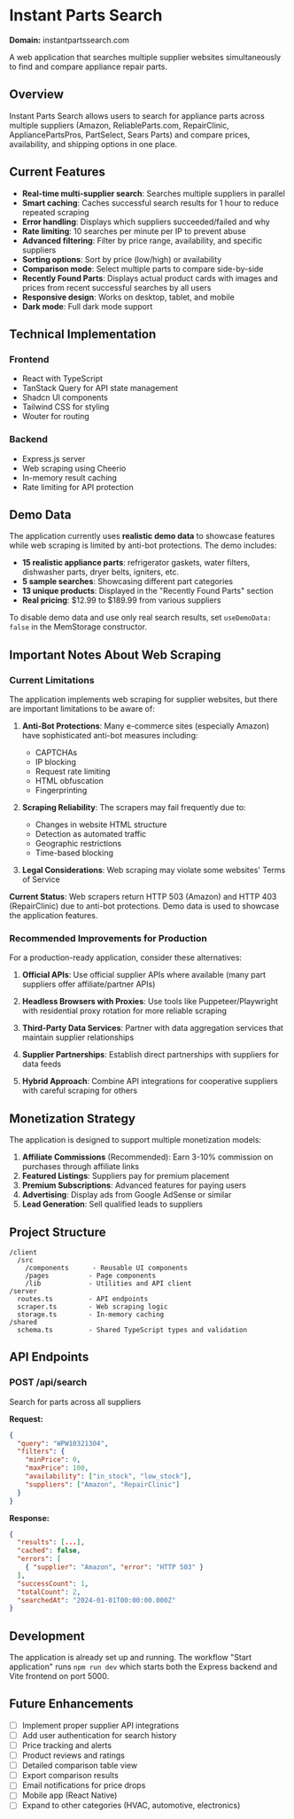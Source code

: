 # Instant Parts Search

**Domain:** instantpartssearch.com

A web application that searches multiple supplier websites simultaneously to find and compare appliance repair parts.

## Overview

Instant Parts Search allows users to search for appliance parts across multiple suppliers (Amazon, ReliableParts.com, RepairClinic, AppliancePartsPros, PartSelect, Sears Parts) and compare prices, availability, and shipping options in one place.

## Current Features

- **Real-time multi-supplier search**: Searches multiple suppliers in parallel
- **Smart caching**: Caches successful search results for 1 hour to reduce repeated scraping
- **Error handling**: Displays which suppliers succeeded/failed and why
- **Rate limiting**: 10 searches per minute per IP to prevent abuse
- **Advanced filtering**: Filter by price range, availability, and specific suppliers
- **Sorting options**: Sort by price (low/high) or availability
- **Comparison mode**: Select multiple parts to compare side-by-side
- **Recently Found Parts**: Displays actual product cards with images and prices from recent successful searches by all users
- **Responsive design**: Works on desktop, tablet, and mobile
- **Dark mode**: Full dark mode support

## Technical Implementation

### Frontend
- React with TypeScript
- TanStack Query for API state management
- Shadcn UI components
- Tailwind CSS for styling
- Wouter for routing

### Backend
- Express.js server
- Web scraping using Cheerio
- In-memory result caching
- Rate limiting for API protection

## Demo Data

The application currently uses **realistic demo data** to showcase features while web scraping is limited by anti-bot protections. The demo includes:

- **15 realistic appliance parts**: refrigerator gaskets, water filters, dishwasher parts, dryer belts, igniters, etc.
- **5 sample searches**: Showcasing different part categories
- **13 unique products**: Displayed in the "Recently Found Parts" section
- **Real pricing**: $12.99 to $189.99 from various suppliers

To disable demo data and use only real search results, set `useDemoData: false` in the MemStorage constructor.

## Important Notes About Web Scraping

### Current Limitations

The application implements web scraping for supplier websites, but there are important limitations to be aware of:

1. **Anti-Bot Protections**: Many e-commerce sites (especially Amazon) have sophisticated anti-bot measures including:
   - CAPTCHAs
   - IP blocking
   - Request rate limiting
   - HTML obfuscation
   - Fingerprinting

2. **Scraping Reliability**: The scrapers may fail frequently due to:
   - Changes in website HTML structure
   - Detection as automated traffic
   - Geographic restrictions
   - Time-based blocking

3. **Legal Considerations**: Web scraping may violate some websites' Terms of Service

**Current Status**: Web scrapers return HTTP 503 (Amazon) and HTTP 403 (RepairClinic) due to anti-bot protections. Demo data is used to showcase the application features.

### Recommended Improvements for Production

For a production-ready application, consider these alternatives:

1. **Official APIs**: Use official supplier APIs where available (many part suppliers offer affiliate/partner APIs)

2. **Headless Browsers with Proxies**: Use tools like Puppeteer/Playwright with residential proxy rotation for more reliable scraping

3. **Third-Party Data Services**: Partner with data aggregation services that maintain supplier relationships

4. **Supplier Partnerships**: Establish direct partnerships with suppliers for data feeds

5. **Hybrid Approach**: Combine API integrations for cooperative suppliers with careful scraping for others

## Monetization Strategy

The application is designed to support multiple monetization models:

1. **Affiliate Commissions** (Recommended): Earn 3-10% commission on purchases through affiliate links
2. **Featured Listings**: Suppliers pay for premium placement
3. **Premium Subscriptions**: Advanced features for paying users
4. **Advertising**: Display ads from Google AdSense or similar
5. **Lead Generation**: Sell qualified leads to suppliers

## Project Structure

```
/client
  /src
    /components      - Reusable UI components
    /pages          - Page components
    /lib            - Utilities and API client
/server
  routes.ts         - API endpoints
  scraper.ts        - Web scraping logic
  storage.ts        - In-memory caching
/shared
  schema.ts         - Shared TypeScript types and validation
```

## API Endpoints

### POST /api/search
Search for parts across all suppliers

**Request:**
```json
{
  "query": "WPW10321304",
  "filters": {
    "minPrice": 0,
    "maxPrice": 100,
    "availability": ["in_stock", "low_stock"],
    "suppliers": ["Amazon", "RepairClinic"]
  }
}
```

**Response:**
```json
{
  "results": [...],
  "cached": false,
  "errors": [
    { "supplier": "Amazon", "error": "HTTP 503" }
  ],
  "successCount": 1,
  "totalCount": 2,
  "searchedAt": "2024-01-01T00:00:00.000Z"
}
```

## Development

The application is already set up and running. The workflow "Start application" runs `npm run dev` which starts both the Express backend and Vite frontend on port 5000.

## Future Enhancements

- [ ] Implement proper supplier API integrations
- [ ] Add user authentication for search history
- [ ] Price tracking and alerts
- [ ] Product reviews and ratings
- [ ] Detailed comparison table view
- [ ] Export comparison results
- [ ] Email notifications for price drops
- [ ] Mobile app (React Native)
- [ ] Expand to other categories (HVAC, automotive, electronics)
